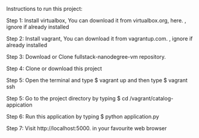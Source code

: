 Instructions to run this project:

Step 1: Install virtualbox, You can download it from virtualbox.org, here.
, ignore if already installed

Step 2: Install vagrant, You can download it from vagrantup.com.
, ignore if already installed

Step 3: Download or Clone fullstack-nanodegree-vm repository.

Step 4: Clone or download this project

Step 5: Open the terminal and type 
$ vagrant up 
and then type
$ vagrant ssh

Step 5: Go to the project directory by typing
$ cd /vagrant/catalog-appication

Step 6: Run this application by typing
$ python application.py

Step 7: Visit http://localhost:5000. in your favourite web browser